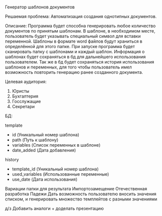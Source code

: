 Генератор шаблонов документов


Решаемая проблема:
Автоматизация создания однотипных документов.


Описание:
Программа будет способна генерировать любое количество документов по принятым шаблонам.
В шаблоне, в необходимом месте, пользователь будет указывать специальный символ для вставки переменной.
Шаблоны в формате word файлов будут храниться в определённой для этого папке.
При запуске программа будет сканировать папку с шаблонами и каждый шаблон.
Информация о шаблонах будет сохраняться в бд для дальнейшего использования пользователем.
Так же в бд будет сохраняться история использования шаблонов и переменных, для того чтобы пользователь имел
возможность повторить генерацию ранее созданного документа.


Целевая аудитория:
1. Юристы
2. Бухгалтерия
3. Госслужащие
4. Секретари


БД:

template
+ id (Уникальный номер шаблона)
+ path (Путь к шаблону)
+ variables (Список переменных в шаблоне)
+ date_added (Дата добавления)

history
+ template_id (Уникальный номер шаблона)
+ used_variables (Использованные переменные)
+ use_date (Дата использования)


Вариации папки для результата
Импортозамещение
Отечественная разработка
Падежи
Дать возможность пользователю вносить значения списком, 
и генерировать множество темплейтов с разными значениями


д/з
Добавить аналоги
+
доделать презентацию 

